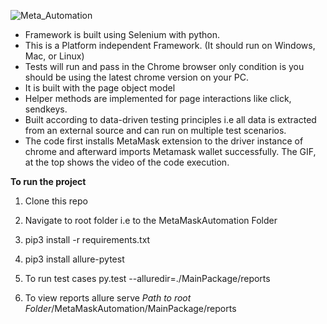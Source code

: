 ![Meta_Automation](https://user-images.githubusercontent.com/64031981/173302919-b92c8d86-81eb-4f82-9774-1241cb7feb66.gif)


* Framework is built using Selenium with python.
* This is a Platform independent Framework. (It should run on Windows, Mac, or Linux)
* Tests will run and pass in the Chrome browser only condition is you should be using the latest chrome version on your PC.
* It is built with the page object model
* Helper methods are implemented for page interactions like click, sendkeys.
* Built according to data-driven testing principles i.e all data is extracted from an external source and can run on multiple test scenarios.
* The code first installs MetaMask extension to the driver instance of chrome and afterward imports Metamask wallet successfully. The GIF, at the top shows the video of the code execution.


**To run the project**

1. Clone this repo
2. Navigate to root folder i.e to the MetaMaskAutomation Folder
3. pip3 install -r requirements.txt
4. pip3 install allure-pytest

5. To run test cases
   py.test --alluredir=./MainPackage/reports

6. To view reports
   allure serve *Path to root Folder*/MetaMaskAutomation/MainPackage/reports

